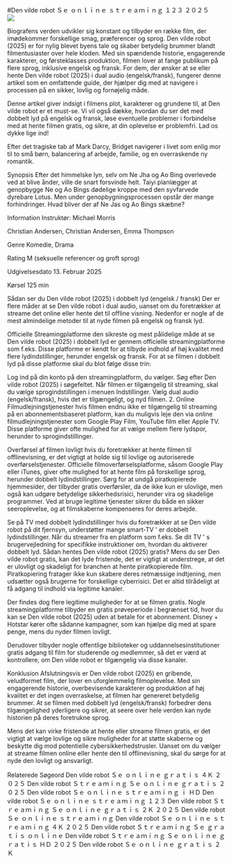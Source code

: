 #Den vilde robot Ｓｅ ｏｎｌｉｎｅ ｓｔｒｅａｍｉｎｇ １２３ ２０２５  
[![](https://i.imgur.com/qSNzIqt.png)](https://movie.rssnews.media/YEeVxRz.php)  
  
Biografens verden udvikler sig konstant og tilbyder en række film, der imødekommer forskellige smag, præferencer og sprog. Den vilde robot (2025) er for nylig blevet byens tale og skaber betydelig brummer blandt filmentusiaster over hele kloden. Med sin spændende historie, engagerende karakterer, og førsteklasses produktion, filmen lover at fange publikum på flere sprog, inklusive engelsk og fransk. For dem, der ønsker at se eller hente Den vilde robot (2025) i dual audio (engelsk/fransk), fungerer denne artikel som en omfattende guide, der hjælper dig med at navigere i processen på en sikker, lovlig og fornøjelig måde.

Denne artikel giver indsigt i filmens plot, karakterer og grundene til, at Den vilde robot er et must-se. Vi vil også dække, hvordan du ser det med dobbelt lyd på engelsk og fransk, løse eventuelle problemer i forbindelse med at hente filmen gratis, og sikre, at din oplevelse er problemfri. Lad os dykke lige ind!

Efter det tragiske tab af Mark Darcy, Bridget navigerer i livet som enlig mor til to små børn, balancering af arbejde, familie, og en overraskende ny romantik.

Synopsis
Efter det himmelske lyn, selv om Ne Jha og Ao Bing overlevede ved at blive ånder, ville de snart forsvinde helt. Taiyi planlægger at genopbygge Ne og Ao Bings dødelige kroppe med den syvfarvede dyrebare Lotus. Men under genopbygningsprocessen opstår der mange forhindringer. Hvad bliver der af Ne Jas og Ao Bings skæbne?

Information
Instruktør: Michael Morris

Christian Andersen, Christian Andersen, Emma Thompson

Genre Komedie, Drama

Rating M (seksuelle referencer og groft sprog)

Udgivelsesdato 13. Februar 2025

Kørsel 125 min

Sådan ser du Den vilde robot (2025) i dobbelt lyd (engelsk / fransk)
Der er flere måder at se Den vilde robot i dual audio, uanset om du foretrækker at streame det online eller hente det til offline visning. Nedenfor er nogle af de mest almindelige metoder til at nyde filmen på engelsk og fransk lyd.

Officielle Streamingplatforme den sikreste og mest pålidelige måde at se Den vilde robot (2025) i dobbelt lyd er gennem officielle streamingplatforme som f.eks. Disse platforme er kendt for at tilbyde indhold af høj kvalitet med flere lydindstillinger, herunder engelsk og fransk.
For at se filmen i dobbelt lyd på disse platforme skal du blot følge disse trin:

Log ind på din konto på den streamingplatform, du vælger. Søg efter Den vilde robot (2025) i søgefeltet. Når filmen er tilgængelig til streaming, skal du vælge sprogindstillingen i menuen Indstillinger. Vælg dual audio (engelsk/fransk), hvis det er tilgængeligt, og nyd filmen. 2. Online Filmudlejningstjenester hvis filmen endnu ikke er tilgængelig til streaming på en abonnementsbaseret platform, kan du muligvis leje den via online filmudlejningstjenester som Google Play Film, YouTube film eller Apple TV. Disse platforme giver ofte mulighed for at vælge mellem flere lydspor, herunder to sprogindstillinger.

Overførsel af filmen lovligt hvis du foretrækker at hente filmen til offlinevisning, er det vigtigt at holde sig til lovlige og autoriserede overførselstjenester. Officielle filmoverførselsplatforme, såsom Google Play eller iTunes, giver ofte mulighed for at hente film på forskellige sprog, herunder dobbelt lydindstillinger.
Sørg for at undgå piratkopierede hjemmesider, der tilbyder gratis overførsler, da de ikke kun er ulovlige, men også kan udgøre betydelige sikkerhedsrisici, herunder vira og skadelige programmer. Ved at bruge legitime tjenester sikrer du både en sikker seeroplevelse, og at filmskaberne kompenseres for deres arbejde.

Se på TV med dobbelt lydindstillinger hvis du foretrækker at se Den vilde robot på dit fjernsyn, understøtter mange smart-TV ' er dobbelt lydindstillinger. Når du streamer fra en platform som f.eks. Se dit TV ' s brugervejledning for specifikke instruktioner om, hvordan du aktiverer dobbelt lyd.
Sådan hentes Den vilde robot (2025) gratis?
Mens du ser Den vilde robot gratis, kan det lyde fristende, det er vigtigt at understrege, at det er ulovligt og skadeligt for branchen at hente piratkopierede film. Piratkopiering fratager ikke kun skabere deres retmæssige indtjening, men udsætter også brugerne for forskellige cyberrisici. Det er altid tilrådeligt at få adgang til indhold via legitime kanaler.

Der findes dog flere legitime muligheder for at se filmen gratis. Nogle streamingplatforme tilbyder en gratis prøveperiode i begrænset tid, hvor du kan se Den vilde robot (2025) uden at betale for et abonnement. Disney + Hotstar kører ofte sådanne kampagner, som kan hjælpe dig med at spare penge, mens du nyder filmen lovligt.

Derudover tilbyder nogle offentlige biblioteker og uddannelsesinstitutioner gratis adgang til film for studerende og medlemmer, så det er værd at kontrollere, om Den vilde robot er tilgængelig via disse kanaler.

Konklusion
Afslutningsvis er Den vilde robot (2025) en gribende, veludformet film, der lover en uforglemmelig filmoplevelse. Med sin engagerende historie, overbevisende karakterer og produktion af høj kvalitet er det ingen overraskelse, at filmen har genereret betydelig brummer. At se filmen med dobbelt lyd (engelsk/fransk) forbedrer dens tilgængelighed yderligere og sikrer, at seere over hele verden kan nyde historien på deres foretrukne sprog.

Mens det kan virke fristende at hente eller streame filmen gratis, er det vigtigt at vælge lovlige og sikre muligheder for at støtte skaberne og beskytte dig mod potentielle cybersikkerhedstrusler. Uanset om du vælger at streame filmen online eller hente den til offlinevisning, skal du sørge for at nyde den lovligt og ansvarligt.

Relaterede Søgeord
Den vilde robot Ｓｅ ｏｎｌｉｎｅ ｇｒａｔｉｓ ４Ｋ ２０２５
Den vilde robot Ｓｔｒｅａｍｉｎｇ Ｓｅ ｏｎｌｉｎｅ ｇｒａｔｉｓ ２０２５
Den vilde robot Ｓｅ ｏｎｌｉｎｅ ｓｔｒｅａｍｉｎｇ ｉ ＨＤ
Den vilde robot Ｓｅ ｏｎｌｉｎｅ ｓｔｒｅａｍｉｎｇ １２３
Den vilde robot Ｓｔｒｅａｍｉｎｇ Ｓｅ ｏｎｌｉｎｅ ｇｒａｔｉｓ ２Ｋ ２０２５
Den vilde robot Ｓｅ ｏｎｌｉｎｅ ｓｔｒｅａｍｉｎｇ
Den vilde robot Ｓｅ ｏｎｌｉｎｅ ｓｔｒｅａｍｉｎｇ ４Ｋ ２０２５
Den vilde robot Ｓｔｒｅａｍｉｎｇ Ｓｅ ｇｒａｔｉｓ ｏｎｌｉｎｅ
Den vilde robot Ｓｔｒｅａｍｉｎｇ Ｓｅ ｏｎｌｉｎｅ ｇｒａｔｉｓ ＨＤ ２０２５
Den vilde robot Ｓｅ ｏｎｌｉｎｅ ｇｒａｔｉｓ ２Ｋ
